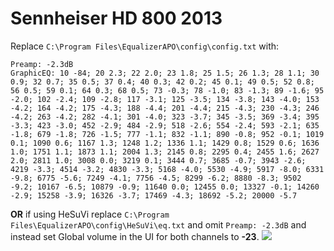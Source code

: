 # Sennheiser HD 800 2013
Replace `C:\Program Files\EqualizerAPO\config\config.txt` with:
```
Preamp: -2.3dB
GraphicEQ: 10 -84; 20 2.3; 22 2.0; 23 1.8; 25 1.5; 26 1.3; 28 1.1; 30 0.9; 32 0.7; 35 0.5; 37 0.4; 40 0.3; 42 0.2; 45 0.1; 49 0.5; 52 0.8; 56 0.5; 59 0.1; 64 0.3; 68 0.5; 73 -0.3; 78 -1.0; 83 -1.3; 89 -1.6; 95 -2.0; 102 -2.4; 109 -2.8; 117 -3.1; 125 -3.5; 134 -3.8; 143 -4.0; 153 -4.2; 164 -4.2; 175 -4.3; 188 -4.4; 201 -4.4; 215 -4.3; 230 -4.3; 246 -4.2; 263 -4.2; 282 -4.1; 301 -4.0; 323 -3.7; 345 -3.5; 369 -3.4; 395 -3.3; 423 -3.0; 452 -2.9; 484 -2.9; 518 -2.6; 554 -2.4; 593 -2.1; 635 -1.8; 679 -1.8; 726 -1.5; 777 -1.1; 832 -1.1; 890 -0.8; 952 -0.1; 1019 0.1; 1090 0.6; 1167 1.3; 1248 1.2; 1336 1.1; 1429 0.8; 1529 0.6; 1636 1.0; 1751 1.1; 1873 1.1; 2004 1.3; 2145 0.8; 2295 0.4; 2455 1.6; 2627 2.0; 2811 1.0; 3008 0.0; 3219 0.1; 3444 0.7; 3685 -0.7; 3943 -2.6; 4219 -3.3; 4514 -3.2; 4830 -3.3; 5168 -4.0; 5530 -4.9; 5917 -8.0; 6331 -9.8; 6775 -5.6; 7249 -4.1; 7756 -4.5; 8299 -6.2; 8880 -8.3; 9502 -9.2; 10167 -6.5; 10879 -0.9; 11640 0.0; 12455 0.0; 13327 -0.1; 14260 -2.9; 15258 -3.9; 16326 -3.7; 17469 -4.3; 18692 -5.2; 20000 -5.7
```
**OR** if using HeSuVi replace `C:\Program Files\EqualizerAPO\config\HeSuVi\eq.txt` and omit `Preamp: -2.3dB` and instead set Global volume in the UI for both channels to **-23**.
![](https://raw.githubusercontent.com/jaakkopasanen/AutoEq/master/results/SBAF-Serious/headphoncecom/onear/Sennheiser%20HD%20800%202013/Sennheiser%20HD%20800%202013.png)